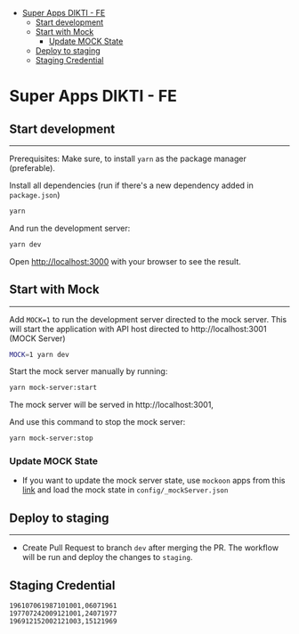 <!-- START doctoc generated TOC please keep comment here to allow auto update -->
<!-- DON'T EDIT THIS SECTION, INSTEAD RE-RUN doctoc TO UPDATE -->

- [Super Apps DIKTI - FE](#super-apps-dikti---fe)
  - [Start development](#start-development)
  - [Start with Mock](#start-with-mock)
    - [Update MOCK State](#update-mock-state)
  - [Deploy to staging](#deploy-to-staging)
  - [Staging Credential](#staging-credential)

<!-- END doctoc generated TOC please keep comment here to allow auto update -->

# Super Apps DIKTI - FE

## Start development

---

Prerequisites:
Make sure, to install `yarn` as the package manager (preferable).

Install all dependencies (run if there's a new dependency added in `package.json`)

```bash
yarn
```

And run the development server:

```bash
yarn dev
```

Open [http://localhost:3000](http://localhost:3000) with your browser to see the result.

## Start with Mock

---

Add `MOCK=1` to run the development server directed to the mock server. This will start the application with API host directed to http://localhost:3001 (MOCK Server)

```bash
MOCK=1 yarn dev
```

Start the mock server manually by running:

```bash
yarn mock-server:start
```

The mock server will be served in http://localhost:3001,

And use this command to stop the mock server:

```bash
yarn mock-server:stop
```

### Update MOCK State

- If you want to update the mock server state, use `mockoon` apps from this [link](https://mockoon.com) and load the mock state in `config/_mockServer.json`

## Deploy to staging

---

- Create Pull Request to branch `dev` after merging the PR. The workflow will be run and deploy the changes to `staging`.

## Staging Credential

```
196107061987101001,06071961
197707242009121001,24071977
196912152002121003,15121969
```
